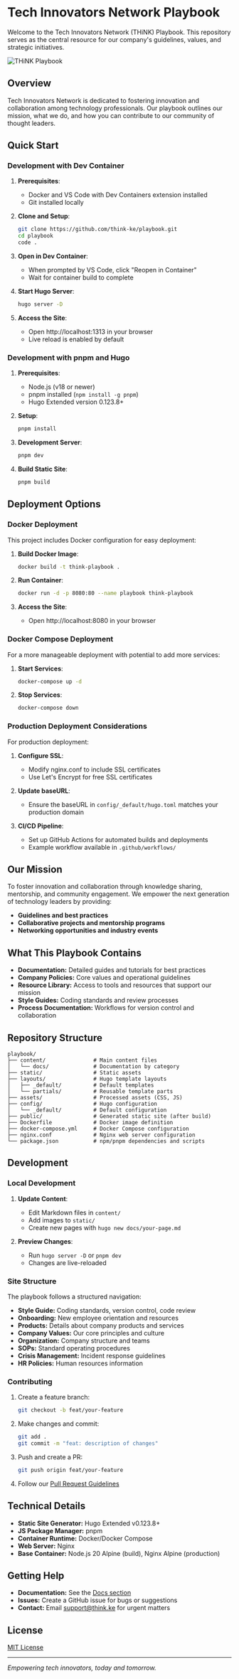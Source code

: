 # Tech Innovators Network Playbook

Welcome to the Tech Innovators Network (THiNK) Playbook. This repository serves as the central resource for our company's guidelines, values, and strategic initiatives.

![THiNK Playbook](https://playbook.think.ke/images/logo.png)

## Overview

Tech Innovators Network is dedicated to fostering innovation and collaboration among technology professionals. Our playbook outlines our mission, what we do, and how you can contribute to our community of thought leaders.

## Quick Start

### Development with Dev Container

1. **Prerequisites**:
   - Docker and VS Code with Dev Containers extension installed
   - Git installed locally
   
2. **Clone and Setup**:
   ```bash
   git clone https://github.com/think-ke/playbook.git
   cd playbook
   code .
   ```
   
3. **Open in Dev Container**:
   - When prompted by VS Code, click "Reopen in Container"
   - Wait for container build to complete

4. **Start Hugo Server**:
   ```bash
   hugo server -D
   ```
   
5. **Access the Site**:
   - Open http://localhost:1313 in your browser
   - Live reload is enabled by default

### Development with pnpm and Hugo

1. **Prerequisites**:
   - Node.js (v18 or newer)
   - pnpm installed (`npm install -g pnpm`)
   - Hugo Extended version 0.123.8+

2. **Setup**:
   ```bash
   pnpm install
   ```

3. **Development Server**:
   ```bash
   pnpm dev
   ```

4. **Build Static Site**:
   ```bash
   pnpm build
   ```

## Deployment Options

### Docker Deployment

This project includes Docker configuration for easy deployment:

1. **Build Docker Image**:
   ```bash
   docker build -t think-playbook .
   ```

2. **Run Container**:
   ```bash
   docker run -d -p 8080:80 --name playbook think-playbook
   ```

3. **Access the Site**:
   - Open http://localhost:8080 in your browser

### Docker Compose Deployment

For a more manageable deployment with potential to add more services:

1. **Start Services**:
   ```bash
   docker-compose up -d
   ```

2. **Stop Services**:
   ```bash
   docker-compose down
   ```

### Production Deployment Considerations

For production deployment:

1. **Configure SSL**:
   - Modify nginx.conf to include SSL certificates
   - Use Let's Encrypt for free SSL certificates

2. **Update baseURL**:
   - Ensure the baseURL in `config/_default/hugo.toml` matches your production domain

3. **CI/CD Pipeline**:
   - Set up GitHub Actions for automated builds and deployments
   - Example workflow available in `.github/workflows/`

## Our Mission

To foster innovation and collaboration through knowledge sharing, mentorship, and community engagement. We empower the next generation of technology leaders by providing:
- **Guidelines and best practices**
- **Collaborative projects and mentorship programs**
- **Networking opportunities and industry events**

## What This Playbook Contains

- **Documentation:** Detailed guides and tutorials for best practices
- **Company Policies:** Core values and operational guidelines
- **Resource Library:** Access to tools and resources that support our mission
- **Style Guides:** Coding standards and review processes
- **Process Documentation:** Workflows for version control and collaboration

## Repository Structure

```
playbook/
├── content/               # Main content files
│   └── docs/              # Documentation by category
├── static/                # Static assets
├── layouts/               # Hugo template layouts
│   ├── _default/          # Default templates
│   └── partials/          # Reusable template parts
├── assets/                # Processed assets (CSS, JS)
├── config/                # Hugo configuration
│   └── _default/          # Default configuration
├── public/                # Generated static site (after build)
├── Dockerfile             # Docker image definition
├── docker-compose.yml     # Docker Compose configuration
├── nginx.conf             # Nginx web server configuration
└── package.json           # npm/pnpm dependencies and scripts
```

## Development

### Local Development

1. **Update Content**:
   - Edit Markdown files in `content/`
   - Add images to `static/`
   - Create new pages with `hugo new docs/your-page.md`

2. **Preview Changes**:
   - Run `hugo server -D` or `pnpm dev`
   - Changes are live-reloaded

### Site Structure

The playbook follows a structured navigation:

- **Style Guide:** Coding standards, version control, code review
- **Onboarding:** New employee orientation and resources
- **Products:** Details about company products and services
- **Company Values:** Our core principles and culture
- **Organization:** Company structure and teams
- **SOPs:** Standard operating procedures
- **Crisis Management:** Incident response guidelines
- **HR Policies:** Human resources information

### Contributing

1. Create a feature branch:
   ```bash
   git checkout -b feat/your-feature
   ```

2. Make changes and commit:
   ```bash
   git add .
   git commit -m "feat: description of changes"
   ```

3. Push and create a PR:
   ```bash
   git push origin feat/your-feature
   ```

4. Follow our [Pull Request Guidelines](content/docs/style-guide/pull-requests/creating-pull-requests.md)

## Technical Details

- **Static Site Generator:** Hugo Extended v0.123.8+
- **JS Package Manager:** pnpm
- **Container Runtime:** Docker/Docker Compose
- **Web Server:** Nginx
- **Base Container:** Node.js 20 Alpine (build), Nginx Alpine (production)

## Getting Help

- **Documentation:** See the [Docs section](/content/docs/index.md)
- **Issues:** Create a GitHub issue for bugs or suggestions
- **Contact:** Email support@think.ke for urgent matters

## License

[MIT License](LICENSE)

---

*Empowering tech innovators, today and tomorrow.*
